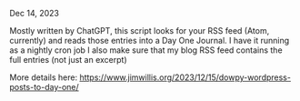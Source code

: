 Dec 14, 2023

Mostly written by ChatGPT, this script looks for your RSS feed (Atom, currently) and reads those entries into a Day One Journal.
I have it running as a nightly cron job
I also make sure that my blog RSS feed contains the full entries (not just an excerpt)

More details here: https://www.jimwillis.org/2023/12/15/dowpy-wordpress-posts-to-day-one/
